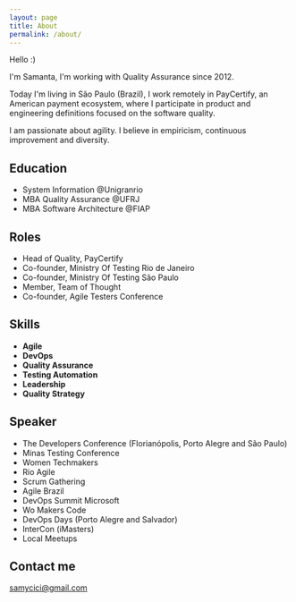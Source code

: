 ```yaml
---
layout: page
title: About
permalink: /about/
---
```


Hello :)

I'm Samanta, I'm working with Quality Assurance since 2012.

Today I'm living in São Paulo (Brazil), I work remotely in PayCertify, an American payment ecosystem, where I participate in product and engineering definitions focused on the software quality.

I am passionate about agility. I believe in empiricism, continuous improvement and diversity.


## Education

* System Information @Unigranrio
* MBA Quality Assurance @UFRJ
* MBA Software Architecture @FIAP

## Roles

* Head of Quality, PayCertify
* Co-founder, Ministry Of Testing Rio de Janeiro
* Co-founder, Ministry Of Testing São Paulo
* Member, Team of Thought
* Co-founder, Agile Testers Conference


## Skills

* **Agile**  
* **DevOps**
* **Quality Assurance**   
* **Testing Automation**
* **Leadership**  
* **Quality Strategy**     
    
    
## Speaker


* The Developers Conference (Florianópolis, Porto Alegre and São Paulo)
* Minas Testing Conference
* Women Techmakers
* Rio Agile
* Scrum Gathering
* Agile Brazil
* DevOps Summit Microsoft
* Wo Makers Code
* DevOps Days (Porto Alegre and Salvador)
* InterCon (iMasters)
* Local Meetups

## Contact me

[samycici@gmail.com](mailto:samycici@gmail.com)
